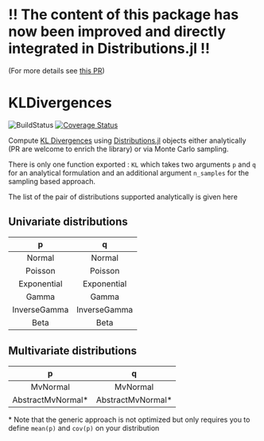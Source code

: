 # !! The content of this package has now been improved and directly integrated in Distributions.jl !!
(For more details see [this PR](https://github.com/JuliaStats/Distributions.jl/pull/1414))


# KLDivergences
![BuildStatus](https://github.com/theogf/KLDivergences.jl/workflows/CI/badge.svg)
[![Coverage Status](https://coveralls.io/repos/github/theogf/KLDivergences.jl/badge.svg?branch=main)](https://coveralls.io/github/theogf/KLDivergences.jl?branch=main)


Compute [KL Divergences](https://en.wikipedia.org/wiki/Kullback%E2%80%93Leibler_divergence) using [Distributions.jl](https://github.com/JuliaStats/Distributions.jl) objects either analytically (PR are welcome to enrich the library) or via Monte Carlo sampling.

There is only one function exported : `KL` which takes two arguments `p` and `q` for an analytical formulation and an additional argument `n_samples` for the sampling based approach.

The list of the pair of distributions supported analytically is given here 

## Univariate distributions

| p | q |
|:-------:|:-------:|
| Normal | Normal |
| Poisson | Poisson |
| Exponential | Exponential |
| Gamma | Gamma |
| InverseGamma | InverseGamma |
| Beta | Beta |

## Multivariate distributions

| p | q |
|:---:|:---:|
| MvNormal | MvNormal |
| AbstractMvNormal* | AbstractMvNormal* |

\* Note that the generic approach is not optimized but only requires you to define `mean(p)` and `cov(p)` on your distribution

